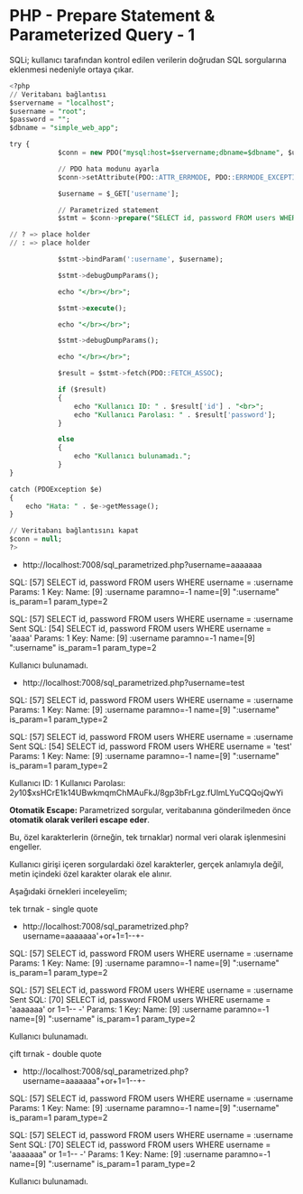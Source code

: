 # PHP - Prepare Statement & Parameterized Query - 1

SQLi;  kullanıcı tarafından kontrol edilen verilerin doğrudan SQL sorgularına eklenmesi nedeniyle ortaya çıkar.

```sql
<?php
// Veritabanı bağlantısı
$servername = "localhost";
$username = "root";
$password = "";
$dbname = "simple_web_app";

try {
            $conn = new PDO("mysql:host=$servername;dbname=$dbname", $username, $password);

            // PDO hata modunu ayarla
            $conn->setAttribute(PDO::ATTR_ERRMODE, PDO::ERRMODE_EXCEPTION);

            $username = $_GET['username'];

            // Parametrized statement
            $stmt = $conn->prepare("SELECT id, password FROM users WHERE username = :username");

// ? => place holder
// : => place holder

            $stmt->bindParam(':username', $username);

            $stmt->debugDumpParams();

            echo "</br></br>";

            $stmt->execute();

            echo "</br></br>";

            $stmt->debugDumpParams();

            echo "</br></br>";

            $result = $stmt->fetch(PDO::FETCH_ASSOC);

            if ($result)
            {
                echo "Kullanıcı ID: " . $result['id'] . "<br>";
                echo "Kullanıcı Parolası: " . $result['password'];
            }

            else
            {
                echo "Kullanıcı bulunamadı.";
            }
}

catch (PDOException $e)
{
    echo "Hata: " . $e->getMessage();
}

// Veritabanı bağlantısını kapat
$conn = null;
?>
```

- http://localhost:7008/sql_parametrized.php?username=aaaaaaa

SQL: [57] SELECT id, password FROM users WHERE username = :username Params: 1 Key: Name: [9] :username paramno=-1 name=[9] ":username" is_param=1 param_type=2

SQL: [57] SELECT id, password FROM users WHERE username = :username Sent SQL: [54] SELECT id, password FROM users WHERE username = 'aaaa' Params: 1 Key: Name: [9] :username paramno=-1 name=[9] ":username" is_param=1 param_type=2

Kullanıcı bulunamadı.

- http://localhost:7008/sql_parametrized.php?username=test

SQL: [57] SELECT id, password FROM users WHERE username = :username Params: 1 Key: Name: [9] :username paramno=-1 name=[9] ":username" is_param=1 param_type=2

SQL: [57] SELECT id, password FROM users WHERE username = :username Sent SQL: [54] SELECT id, password FROM users WHERE username = 'test' Params: 1 Key: Name: [9] :username paramno=-1 name=[9] ":username" is_param=1 param_type=2

Kullanıcı ID: 1
Kullanıcı Parolası: $2y$10$xsHCrE1k14UBwkmqmChMAuFkJ/8gp3bFrLgz.fUlmLYuCQQojQwYi

**Otomatik Escape:** Parametrized sorgular, veritabanına  gönderilmeden önce **otomatik olarak verileri escape eder**. 

Bu, özel karakterlerin (örneğin, tek tırnaklar) normal veri olarak işlenmesini engeller. 

Kullanıcı girişi içeren sorgulardaki özel karakterler, gerçek anlamıyla değil, metin içindeki özel karakter olarak ele alınır. 

Aşağıdaki örnekleri inceleyelim;

tek tırnak - single quote

- http://localhost:7008/sql_parametrized.php?username=aaaaaaa'+or+1=1--+-

SQL: [57] SELECT id, password FROM users WHERE username = :username Params: 1 Key: Name: [9] :username paramno=-1 name=[9] ":username" is_param=1 param_type=2

SQL: [57] SELECT id, password FROM users WHERE username = :username Sent SQL: [70] SELECT id, password FROM users WHERE username = 'aaaaaaa\' or 1=1-- -' Params: 1 Key: Name: [9] :username paramno=-1 name=[9] ":username" is_param=1 param_type=2

Kullanıcı bulunamadı.

çift tırnak - double quote

- http://localhost:7008/sql_parametrized.php?username=aaaaaaa"+or+1=1--+-

SQL: [57] SELECT id, password FROM users WHERE username = :username Params: 1 Key: Name: [9] :username paramno=-1 name=[9] ":username" is_param=1 param_type=2

SQL: [57] SELECT id, password FROM users WHERE username = :username Sent SQL: [70] SELECT id, password FROM users WHERE username = 'aaaaaaa\" or 1=1-- -' Params: 1 Key: Name: [9] :username paramno=-1 name=[9] ":username" is_param=1 param_type=2

Kullanıcı bulunamadı.